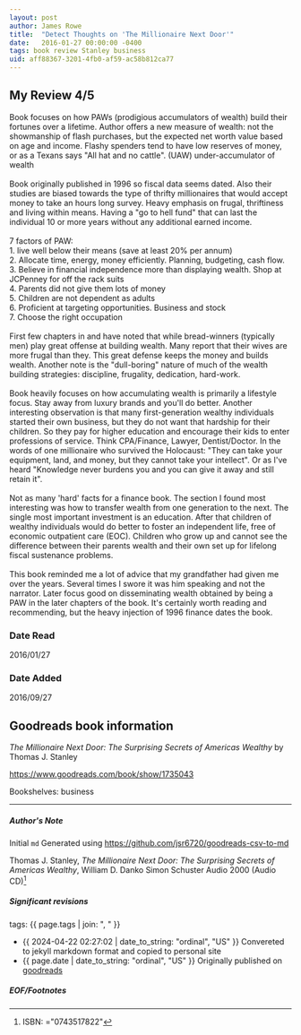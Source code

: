 ```yaml
---
layout: post
author: James Rowe
title:  "Detect Thoughts on 'The Millionaire Next Door'"
date:   2016-01-27 00:00:00 -0400
tags: book review Stanley business
uid: aff88367-3201-4fb0-af59-ac58b812ca77
---
```


<!-- highly dependent on how you personally use jekyll templates, and how you want this to show up -->
<!-- escape any jekyll keys with double brackets -->

## My Review 4/5

Book focuses on how PAWs (prodigious accumulators of wealth) build their fortunes over a lifetime. Author offers a new measure of wealth: not the showmanship of flash purchases, but the expected net worth value based on age and income. Flashy spenders tend to have low reserves of money, or as a Texans says "All hat and no cattle". (UAW) under-accumulator of wealth<br/><br/>Book originally published in 1996 so fiscal data seems dated. Also their studies are biased towards the type of thrifty millionaires that would accept money to take an hours long survey. Heavy emphasis on frugal, thriftiness and living within means. Having a "go to hell fund" that can last the individual 10 or more years without any additional earned income.<br/><br/>7 factors of PAW: <br/>1. live well below their means (save at least 20% per annum)<br/>2. Allocate time, energy, money efficiently. Planning, budgeting, cash flow.<br/>3. Believe in financial independence more than displaying wealth. Shop at JCPenney for off the rack suits<br/>4. Parents did not give them lots of money<br/>5. Children are not dependent as adults<br/>6. Proficient at targeting opportunities. Business and stock<br/>7. Choose the right occupation<br/><br/>First few chapters in and have noted that while bread-winners (typically men) play great offense at building wealth. Many report that their wives are more frugal than they. This great defense keeps the money and builds wealth. Another note is the "dull-boring" nature of much of the wealth building strategies: discipline, frugality, dedication, hard-work.<br/><br/>Book heavily focuses on how accumulating wealth is primarily a lifestyle focus. Stay away from luxury brands and you'll do better. Another interesting observation is that many first-generation wealthy individuals started their own business, but they do not want that hardship for their children. So they pay for higher education and encourage their kids to enter professions of service. Think CPA/Finance, Lawyer, Dentist/Doctor. In the words of one millionaire who survived the Holocaust: "They can take your equipment, land, and money, but they cannot take your intellect". Or as I've heard "Knowledge never burdens you and you can give it away and still retain it".<br/><br/>Not as many 'hard' facts for a finance book. The section I found most interesting was how to transfer wealth from one generation to the next. The single most important investment is an education. After that children of wealthy individuals would do better to foster an independent life, free of economic outpatient care (EOC). Children who grow up and cannot see the difference between their parents wealth and their own set up for lifelong fiscal sustenance problems.<br/><br/>This book reminded me a lot of advice that my grandfather had given me over the years. Several times I swore it was him speaking and not the narrator. Later focus good on disseminating wealth obtained by being a PAW in the later chapters of the book. It's certainly worth reading and recommending, but the heavy injection of 1996 finance dates the book.

### Date Read
2016/01/27

### Date Added
2016/09/27

## Goodreads book information

*The Millionaire Next Door: The Surprising Secrets of Americas Wealthy* by Thomas J. Stanley

https://www.goodreads.com/book/show/1735043

Bookshelves: business

---

##### Author's Note

Initial `md` Generated using https://github.com/jsr6720/goodreads-csv-to-md

Thomas J. Stanley, *The Millionaire Next Door: The Surprising Secrets of Americas Wealthy*, William D. Danko Simon  Schuster Audio 2000 (Audio CD)[^1]

##### Significant revisions

tags: {{ page.tags | join: ", " }} <!-- todo move this somewhere -->

- {{ 2024-04-22 02:27:02 | date_to_string: "ordinal", "US" }} Convereted to jekyll markdown format and copied to personal site
- {{ page.date | date_to_string: "ordinal", "US" }} Originally published on [goodreads](https://www.goodreads.com)

##### EOF/Footnotes

[^1]: ISBN: ="0743517822"